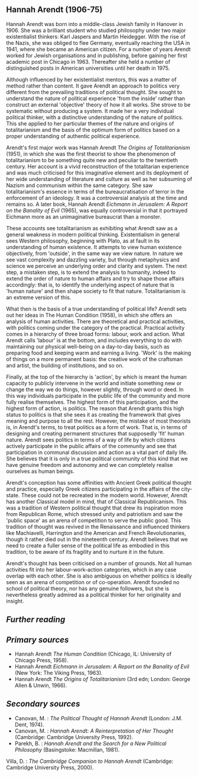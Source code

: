 ## **Hannah Arendt (1906-75)**

Hannah Arendt was born into a middle-class Jewish family in Hanover in 1906. She was a brilliant student who studied philosophy under two major existentialist thinkers: Karl Jaspers and Martin Heidegger. With the rise of the Nazis, she was obliged to flee Germany, eventually reaching the USA in 1941, where she became an American citizen. For a number of years Arendt worked for Jewish organisations and in publishing, before gaining her first academic post in Chicago in 1963. Thereafter she held a number of distinguished posts in American universities until her death in 1975.

Although influenced by her existentialist mentors, this was a matter of method rather than content. It gave Arendt an approach to politics very different from the prevailing traditions of political thought. She sought to understand the nature of political experience 'from the inside' rather than construct an external 'objective' theory of how it all works. She strove to be systematic without producing a system. It made her a very individual political thinker, with a distinctive understanding of the nature of politics. This she applied to her particular themes of the nature and origins of totalitarianism and the basis of the optimum form of politics based on a proper understanding of authentic political experience.

Arendt's first major work was Hannah Arendt *The Origins of Totalitarianism* (1951), in which she was the first theorist to show the phenomenon of totalitarianism to be something quite new and peculiar to the twentieth century. Her account is a vivid reconstruction of the totalitarian experience and was much criticised for this imaginative element and its deployment of her wide understanding of literature and culture as well as her subsuming of Nazism and communism within the same category. She saw totalitarianism's essence in terms of the bureaucratisation of terror in the enforcement of an ideology. It was a controversial analysis at the time and remains so. A later book, Hannah Arendt *Eichmann in Jerusalem: A Report on the Banality of Evil* (1965), was equally controversial in that it portrayed Eichmann more as an unimaginative bureaucrat than a monster.

These accounts see totalitarianism as exhibiting what Arendt saw as a general weakness in modern political thinking. Existentialism in general sees Western philosophy, beginning with Plato, as at fault in its understanding of human existence. It attempts to view human existence objectively, from 'outside', in the same way we view nature. In nature we see vast complexity and dazzling variety, but through metaphysics and science we perceive an underlying order and clarity and system. The next step, a mistaken step, is to extend the analysis to humanity, indeed to extend the order of nature to human affairs and try to shape those affairs accordingly: that is, to identify the underlying aspect of nature that is 'human nature' and then shape society to fit that nature. Totalitarianism is an extreme version of this.

What then is the basis of a true understanding of political life? Arendt sets out her ideas in The Human Condition (1958), in which she offers an analysis of human activities. There are theoretical and practical activities, with politics coming under the category of the practical. Practical activity comes in a hierarchy of three broad forms: labour, work and action. What Arendt calls 'labour' is at the bottom, and includes everything to do with maintaining our physical well-being on a day-to-day basis, such as preparing food and keeping warm and earning a living. 'Work' is the making of things on a more permanent basis: the creative work of the craftsman and artist, the building of institutions, and so on.

Finally, at the top of the hierarchy is 'action', by which is meant the human capacity to publicly intervene in the world and initiate something new or change the way we do things, however slightly, through word or deed. In this way individuals participate in the public life of the community and more fully realise themselves. The highest form of this participation, and the highest form of action, is politics. The reason that Arendt grants this high status to politics is that she sees it as creating the framework that gives meaning and purpose to all the rest. However, the mistake of most theorists is, in Arendt's terms, to treat politics as a form of work. That is, in terms of designing and creating permanent structures that supposedly 'fit' human nature. Arendt sees politics in terms of a way of life by which citizens actively participate in the public affairs of the community and see that participation in communal discussion and action as a vital part of daily life. She believes that it is only in a true political community of this kind that we have genuine freedom and autonomy and we can completely realise ourselves as human beings.

Arendt's conception has some affinities with Ancient Greek political thought and practice, especially Greek citizens participating in the affairs of the city-state. These could not be recreated in the modern world. However, Arendt has another Classical model in mind, that of Classical Republicanism. This was a tradition of Western political thought that drew its inspiration more from Republican Rome, which stressed unity and patriotism and saw the 'public space' as an arena of competition to serve the public good. This tradition of thought was revived in the Renaissance and influenced thinkers like Machiavelli, Harrington and the American and French Revolutionaries, though it rather died out in the nineteenth century. Arendt believes that we need to create a fuller sense of the political life as embodied in this tradition, to be aware of its fragility and to nurture it in the future.

Arendt's thought has been criticised on a number of grounds. Not all human activities fit into her labour-work-action categories, which in any case overlap with each other. She is also ambiguous on whether politics is ideally seen as an arena of competition or of co-operation. Arendt founded no school of political theory, nor has any genuine followers, but she is nevertheless greatly admired as a political thinker for her originality and insight.

## *Further reading*

## *Primary sources*

- Hannah Arendt *The Human Condition* (Chicago, IL: University of Chicago Press, 1958).
- Hannah Arendt *Eichmann in Jerusalem: A Report on the Banality of Evil* (New York: The Viking Press, 1963).
- Hannah Arendt *The Origins of Totalitarianism* (3rd edn; London: George Allen & Unwin, 1966).

## *Secondary sources*

- Canovan, M. : *The Political Thought of Hannah Arendt* (London: J.M. Dent, 1974).
- Canovan, M. : *Hannah Arendt: A Reinterpretation of Her Thought* (Cambridge: Cambridge University Press, 1992).
- Parekh, B. : *Hannah Arendt and the Search for a New Political Philosophy* (Basingstoke: Macmillan, 1981).

 Villa, D. : *The Cambridge Companion to Hannah Arendt* (Cambridge: Cambridge University Press, 2000).
